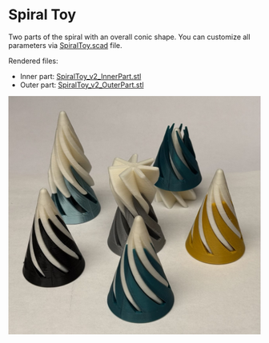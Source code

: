 # Spiral Toy

Two parts of the spiral with an overall conic shape. 
You can customize all parameters via [SpiralToy.scad](SpiralToy.scad) file.

Rendered files:

* Inner part: [SpiralToy_v2_InnerPart.stl](SpiralToy_v2_InnerPart.stl)
* Outer part: [SpiralToy_v2_OuterPart.stl](SpiralToy_v2_OuterPart.stl)

![Example image](SpiralToyExample.jpg)

